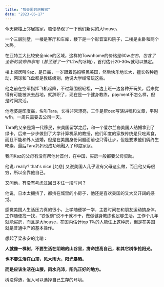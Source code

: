 ```yaml
---
title: "帮美国邻居搬家"
date: "2023-05-17"
---
```


今天帮楼上邻居搬家，顺便参观了一下他们新买的大house。


一个三层别墅，一楼是客厅和车库，楼下是一个影音室和院子，二楼是主卧和两个次卧。

在亚特兰大比较安全nice的区域，这样的Townhome的价格是$60w左右，包含了全新的装修和家电（甚至送了一个$1.2w的冰箱），首付估计20-30w就可以搞定。

楼上邻居叫Kaz，是日裔，一岁跟着妈妈移民美国，然后快乐地长大，擅长各种运动，网球和飞盘都是教练级别，他说大学经常玩这些。

他之前在空军指挥飞机起降，不过氛围很轻松，一边上班一边各种开玩笑，后来觉得有可能被派去战地，就辞职了，现在是一个健身教练，payment不怎么样，但是时间灵活。

他老婆是印度裔，名叫Tara，长得非常漂亮，工作是帮ceo写演讲稿和文章，平时wfh，一周只需要去公司一天。

Tara的父亲是第一代移民，来美国留学之后，和一个爱尔兰裔美国人结婚拿到了绿卡，后来一步步做到了大学计算机系的教授，他们印度的家族传统是只吃素食，而且不能和外人通婚，但是在美国身份问题面前也只得让步，但是要求他们俩终生吃素，最后Tara妈妈也成功地融入了印度家庭。

我问Kaz的父母有没有帮他付首付，在中国，买房一般都要父母资助。

他说: really? that's nice.[允悲] 又说美国人几乎没有父母这么做，而且他父母很穷，所以全靠他自己。

又问他，有没有考虑过回日本住一段时间？

他说，日本太拥挤了，都挤在城里的小房子，他还是喜欢美国的又大又开阔的感觉。

感觉美国人生活压力真的很小，上学随便学一学，主要时间在和朋友运动搞身体。工作随便找一找，“铁饭碗”说不干就不干，做做健身教练也足够生活。工作个几年就能买房，而且是大house，在国内估计top 1%的人能住上这种房，但是在美国就是普通中产的基本操作。

想起了梁永安的比喻：

**人就像一棵树，不要生活在阴暗的山谷里，拼命拔高自己，和其它树争抢阳光。**

**也不要生活在山顶，风大雨大，阳光暴晒。**

**而是应该生活在山腰，雨水充沛，阳光正好的地方。**

树没得选，但人可以选择自己生存的环境。